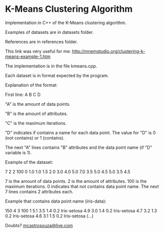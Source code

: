 # K-Means Clustering Algorithm
Implementation in C++ of the K-Means clustering algorithm.

Examples of datasets are in datasets folder.

References are in references folder.

This link was very useful for me: http://mnemstudio.org/clustering-k-means-example-1.htm

The implementation is in the file kmeans.cpp.

Each dataset is in format expected by the program.

Explanation of the format:

First line: A B C D

"A" is the amount of data points.

"B" is the amount of attributes.

"C" is the maximum iterations.

"D" indicates if contains a name for each data point. The value for "D" is 0 (not contains) or 1 (contains).

The next "A" lines contains "B" attributes and the data point name (if "D" variable is 1).

Example of the dataset:

7 2 2 100 0
1.0 1.0
1.5 2.0
3.0 4.0
5.0 7.0
3.5 5.0
4.5 5.0
3.5 4.5

7 is the amount of data points.
2 is the amount of attributes.
100 is the maximum iterations.
0 indicates that not contains data point name.
The next 7 lines contains 2 attributes each.

Example that contains data point name (iris-data):

150 4 3 100 1
5.1 3.5 1.4 0.2 Iris-setosa
4.9 3.0 1.4 0.2 Iris-setosa
4.7 3.2 1.3 0.2 Iris-setosa
4.6 3.1 1.5 0.2 Iris-setosa
(...)

Doubts? mcastrosouza@live.com
